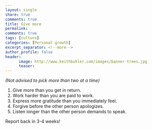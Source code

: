 ```yaml
---
layout: single
share: true
comments: true
title: Give more
permalink: 
comments: true
tags: [culture]
categories: [Personal growth]
excerpt_separator: <!--more-->
author_profile: false
header:
      image: http://www.keithbuhler.com/images/banner-trees.jpg
      teaser: 
---
```


*(Not advised to pick more than two at a time)*

1. Give more than you get in return.
2. Work harder than you are paid to work. 
3. Express more gratitude than you immediately feel. 
4. Forgive before the other person apologizes. 
5. Listen longer than the other person demands to speak. 

Report back in 3-4 weeks!
